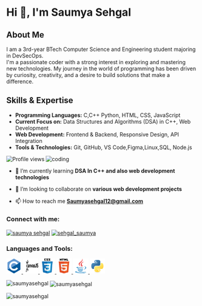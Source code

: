  # Hi 👋, I'm Saumya Sehgal 
 
## About Me
I am a 3rd-year BTech Computer Science and Engineering student majoring in DevSecOps.  
I'm a passionate coder with a strong interest in exploring and mastering new technologies. My journey in the world of programming has been driven by curiosity, creativity, and a desire to build solutions that make a difference.
## Skills & Expertise
- **Programming Languages:** C,C++ Python, HTML, CSS, JavaScript
- **Current Focus on:** Data Structures and Algorithms (DSA) in C++, Web Development
- **Web Development:** Frontend & Backend, Responsive Design, API Integration
- **Tools & Technologies:** Git, GitHub, VS Code,Figma,Linux,SQL, Node.js


<img align="right" alt="coding" width="400" src="https://user-images.githubusercontent.com/74038190/241765453-85cb9521-97c0-4a65-9358-7db8099fac7f.gif">

<p align="left">
  <img src="https://komarev.com/ghpvc/?username=saumyasehgal&label=Profile%20views&color=0e75b6&style=flat" alt="Profile views" />
</p>


- 🌱 I’m currently learning **DSA In C++ and also web development technologies**

- 👯 I’m looking to collaborate on **various web development projects**

- 📫 How to reach me **Saumyasehgal12@gmail.com**

<h3 align="left">Connect with me:</h3>
<p align="left">
<a href="https://linkedin.com/in/saumya sehgal" target="blank"><img align="center" src="https://raw.githubusercontent.com/rahuldkjain/github-profile-readme-generator/master/src/images/icons/Social/linked-in-alt.svg" alt="saumya sehgal" height="30" width="40" /></a>
<a href="https://instagram.com/sehgal_saumya" target="blank"><img align="center" src="https://raw.githubusercontent.com/rahuldkjain/github-profile-readme-generator/master/src/images/icons/Social/instagram.svg" alt="sehgal_saumya" height="30" width="40" /></a>
</p>

<h3 align="left">Languages and Tools:</h3>
<p align="left"> <a href="https://www.cprogramming.com/" target="_blank" rel="noreferrer"> <img src="https://raw.githubusercontent.com/devicons/devicon/master/icons/c/c-original.svg" alt="c" width="40" height="40"/> </a> <a href="https://canvasjs.com" target="_blank" rel="noreferrer"> <img src="https://raw.githubusercontent.com/Hardik0307/Hardik0307/master/assets/canvasjs-charts.svg" alt="canvasjs" width="40" height="40"/> </a> <a href="https://www.w3schools.com/css/" target="_blank" rel="noreferrer"> <img src="https://raw.githubusercontent.com/devicons/devicon/master/icons/css3/css3-original-wordmark.svg" alt="css3" width="40" height="40"/> </a> <a href="https://www.w3.org/html/" target="_blank" rel="noreferrer"> <img src="https://raw.githubusercontent.com/devicons/devicon/master/icons/html5/html5-original-wordmark.svg" alt="html5" width="40" height="40"/> </a> <a href="https://www.java.com" target="_blank" rel="noreferrer"> <img src="https://raw.githubusercontent.com/devicons/devicon/master/icons/java/java-original.svg" alt="java" width="40" height="40"/> </a> <a href="https://www.python.org" target="_blank" rel="noreferrer"> <img src="https://raw.githubusercontent.com/devicons/devicon/master/icons/python/python-original.svg" alt="python" width="40" height="40"/> </a> </p>

<p><img align="left" src="https://github-readme-stats.vercel.app/api/top-langs?username=saumyasehgal&show_icons=true&locale=en&layout=compact" alt="saumyasehgal" /></p>

<p>&nbsp;<img align="center" src="https://github-readme-stats.vercel.app/api?username=saumyasehgal&show_icons=true&locale=en" alt="saumyasehgal" /></p>

<p><img align="center" src="https://github-readme-streak-stats.herokuapp.com/?user=saumyasehgal&" alt="saumyasehgal" /></p>
